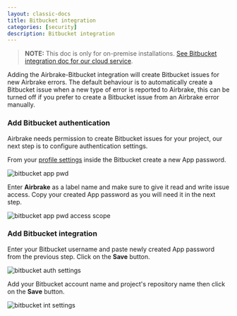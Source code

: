 ```yaml
---
layout: classic-docs
title: Bitbucket integration
categories: [security]
description: Bitbucket integration
---
```

> **NOTE:** This doc is only for on-premise installations. [See Bitbucket
> integration doc for our cloud service](/docs/integrations/bitbucket).

Adding the Airbrake-Bitbucket integration will create Bitbucket issues for new
Airbrake errors.
The default behaviour is to automatically create a Bitbucket issue when a new
type of error is reported to Airbrake, this can be turned off if you prefer to
create a Bitbucket issue from an Airbrake error manually.

### Add Bitbucket authentication
Airbrake needs permission to create Bitbucket issues for your project, our next
step is to configure authentication settings.

From your [profile settings](https://bitbucket.org/account) inside the Bitbucket
create a new App password.

![bitbucket
app pwd](/docs/assets/img/docs/integrations/bitbucket-app-password.png)

Enter **Airbrake** as a label name and make sure to give it read and write issue
access. Copy your created App password as you will need it in the next step.

![bitbucket app pwd access
scope](/docs/assets/img/docs/integrations/bitbucket-app-password-access-scope.png)


### Add Bitbucket integration
Enter your Bitbucket username and paste newly created App password from
the previous step. Click on the **Save** button.

![bitbucket auth
settings](/docs/assets/img/docs/integrations/on-premise-bitbucket-auth-settings.png)

Add your Bitbucket account name and project's repository name then click on the
**Save** button.

![bitbucket int
settings](/docs/assets/img/docs/integrations/on-premise-bitbucket-int-settings.png)
